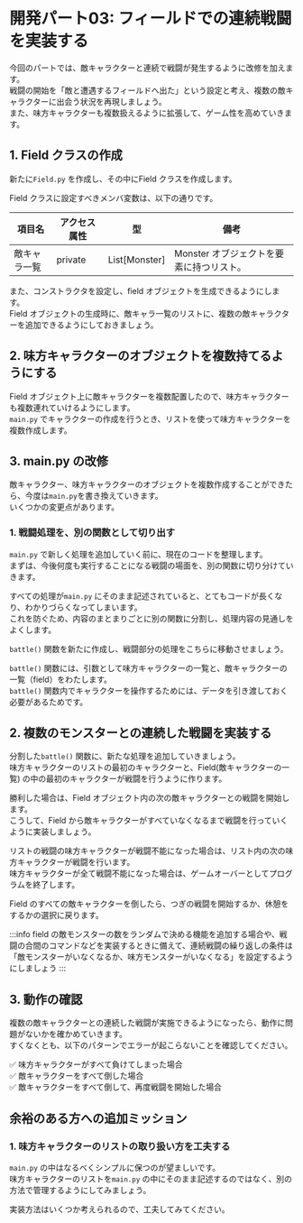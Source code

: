 # 開発パート03: フィールドでの連続戦闘を実装する

今回のパートでは、敵キャラクターと連続で戦闘が発生するように改修を加えます。  
戦闘の開始を「敵と遭遇するフィールドへ出た」という設定と考え、複数の敵キャラクターに出会う状況を再現しましょう。  
また、味方キャラクターも複数扱えるように拡張して、ゲーム性を高めていきます。  

## 1. Field クラスの作成

新たに`Field.py` を作成し、その中にField クラスを作成します。

Field クラスに設定すべきメンバ変数は、以下の通りです。

項目名 | アクセス属性 | 型 | 備考
--- | --- | --- | ---
敵キャラ一覧 | private | List[Monster] | Monster オブジェクトを要素に持つリスト。

また、コンストラクタを設定し、field オブジェクトを生成できるようにします。  
Field オブジェクトの生成時に、敵キャラ一覧のリストに、複数の敵キャラクターを追加できるようにしておきましょう。

## 2. 味方キャラクターのオブジェクトを複数持てるようにする

Field オブジェクト上に敵キャラクターを複数配置したので、味方キャラクターも複数連れていけるようにします。  
`main.py` でキャラクターの作成を行うとき、リストを使って味方キャラクターを複数作成します。

## 3. main.py の改修

敵キャラクター、味方キャラクターのオブジェクトを複数作成することができたら、今度は`main.py`を書き換えていきます。  
いくつかの変更点があります。  

### 1. 戦闘処理を、別の関数として切り出す

`main.py` で新しく処理を追加していく前に、現在のコードを整理します。  
まずは、今後何度も実行することになる戦闘の場面を、別の関数に切り分けていきます。  

すべての処理が`main.py` にそのまま記述されていると、とてもコードが長くなり、わかりづらくなってしまいます。  
これを防ぐため、内容のまとまりごとに別の関数に分割し、処理内容の見通しをよくします。

`battle()` 関数を新たに作成し、戦闘部分の処理をこちらに移動させましょう。  

`battle()` 関数には、引数として味方キャラクターの一覧と、敵キャラクターの一覧（field）をわたします。  
`battle()` 関数内でキャラクターを操作するためには、データを引き渡しておく必要があるためです。

## 2. 複数のモンスターとの連続した戦闘を実装する

分割した`battle()` 関数に、新たな処理を追加していきましょう。  
味方キャラクターのリストの最初のキャラクターと、Field(敵キャラクターの一覧) の中の最初のキャラクターが戦闘を行うように作ります。  

勝利した場合は、Field オブジェクト内の次の敵キャラクターとの戦闘を開始します。  
こうして、Field から敵キャラクターがすべていなくなるまで戦闘を行っていくように実装しましょう。

リストの戦闘の味方キャラクターが戦闘不能になった場合は、リスト内の次の味方キャラクターが戦闘を行います。  
味方キャラクターが全て戦闘不能になった場合は、ゲームオーバーとしてプログラムを終了します。

Field のすべての敵キャラクターを倒したら、つぎの戦闘を開始するか、休憩をするかの選択に戻ります。  

:::info
field の敵モンスターの数をランダムで決める機能を追加する場合や、戦闘の合間のコマンドなどを実装するときに備えて、連続戦闘の繰り返しの条件は「敵モンスターがいなくなるか、味方モンスターがいなくなる」を設定するようにしましょう
:::

## 3. 動作の確認

複数の敵キャラクターとの連続した戦闘が実施できるようになったら、動作に問題がないかを確かめていきます。  
すくなくとも、以下のパターンでエラーが起こらないことを確認してください。

:white_check_mark: 味方キャラクターがすべて負けてしまった場合  
:white_check_mark: 敵キャラクターをすべて倒した場合  
:white_check_mark: 敵キャラクターをすべて倒して、再度戦闘を開始した場合  

## 余裕のある方への追加ミッション

### 1. 味方キャラクターのリストの取り扱い方を工夫する

`main.py` の中はなるべくシンプルに保つのが望ましいです。  
味方キャラクターのリストを`main.py` の中にそのまま記述するのではなく、別の方法で管理するようにしてみましょう。  

実装方法はいくつか考えられるので、工夫してみてください。
